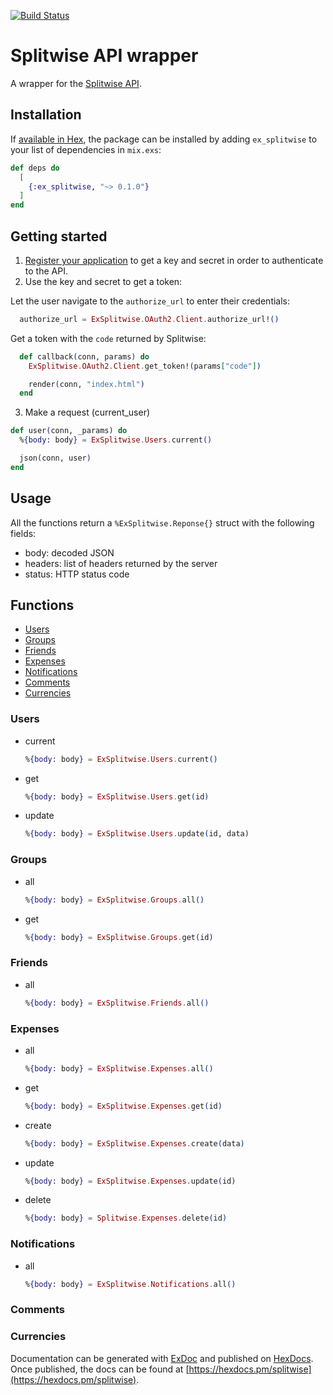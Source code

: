 [![Build Status](https://travis-ci.org/matiasdelgado/ex_splitwise.svg?branch=master)](https://travis-ci.org/matiasdelgado/ex_splitwise)

# Splitwise API wrapper

A wrapper for the [Splitwise API](http://dev.splitwise.com/).

## Installation

If [available in Hex](https://hex.pm/docs/publish), the package can be installed
by adding `ex_splitwise` to your list of dependencies in `mix.exs`:

```elixir
def deps do
  [
    {:ex_splitwise, "~> 0.1.0"}
  ]
end
```

## Getting started

1. [Register your application](https://secure.splitwise.com/oauth_clients) to get a key and secret in order to authenticate to the API.
2. Use the key and secret to get a token:

  Let the user navigate to the `authorize_url` to enter their credentials:
  ```elixir
    authorize_url = ExSplitwise.OAuth2.Client.authorize_url!()
  ```

  Get a token with the `code` returned by Splitwise:
  ```elixir
    def callback(conn, params) do
      ExSplitwise.OAuth2.Client.get_token!(params["code"])

      render(conn, "index.html")
    end
  ```
3. Make a request (current_user)
  ```elixir
  def user(conn, _params) do
    %{body: body} = ExSplitwise.Users.current()

    json(conn, user)
  end
  ```

## Usage
All the functions return a `%ExSplitwise.Reponse{}` struct with the following fields:
* body: decoded JSON
* headers: list of headers returned by the server
* status: HTTP status code

## Functions
* [Users](#Users)
* [Groups](#Groups)
* [Friends](#Friends)
* [Expenses](#Expenses)
* [Notifications](#Notifications)
* [Comments](#Comments)
* [Currencies](#Currencies)

### Users
* current
  ```elixir
  %{body: body} = ExSplitwise.Users.current()
  ```
* get
  ```elixir
  %{body: body} = ExSplitwise.Users.get(id)
  ```
* update
  ```elixir
  %{body: body} = ExSplitwise.Users.update(id, data)
  ```

### Groups
* all
  ```elixir
  %{body: body} = ExSplitwise.Groups.all()
  ```
* get
  ```elixir
  %{body: body} = ExSplitwise.Groups.get(id)
  ```

### Friends
* all
  ```elixir
  %{body: body} = ExSplitwise.Friends.all()
  ```

### Expenses
* all
  ```elixir
  %{body: body} = ExSplitwise.Expenses.all()
  ```
* get
  ```elixir
  %{body: body} = ExSplitwise.Expenses.get(id)
  ```
* create
  ```elixir
  %{body: body} = ExSplitwise.Expenses.create(data)
  ```
* update
  ```elixir
  %{body: body} = ExSplitwise.Expenses.update(id)
  ```
* delete
  ```elixir
  %{body: body} = Splitwise.Expenses.delete(id)
  ```

### Notifications
* all
  ```elixir
  %{body: body} = ExSplitwise.Notifications.all()
  ```

### Comments

### Currencies


Documentation can be generated with [ExDoc](https://github.com/elixir-lang/ex_doc)
and published on [HexDocs](https://hexdocs.pm). Once published, the docs can
be found at [https://hexdocs.pm/splitwise](https://hexdocs.pm/splitwise).

